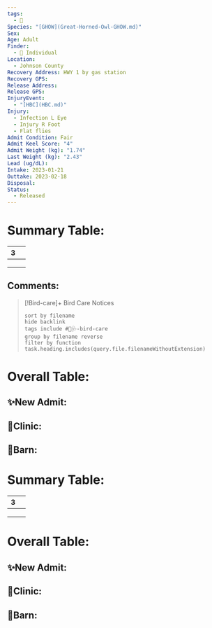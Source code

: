 ```yaml
---
tags:
  - 🦅
Species: "[GHOW](Great-Horned-Owl-GHOW.md)"
Sex: 
Age: Adult
Finder:
  - 🧑 Individual
Location:
  - Johnson County
Recovery Address: HWY 1 by gas station
Recovery GPS: 
Release Address: 
Release GPS: 
InjuryEvent:
  - "[HBC](HBC.md)"
Injury:
  - Infection L Eye
  - Injury R Foot
  - Flat flies
Admit Condition: Fair
Admit Keel Score: "4"
Admit Weight (kg): "1.74"
Last Weight (kg): "2.43"
Lead (ug/dL): 
Intake: 2023-01-21
Outtake: 2023-02-18
Disposal: 
Status:
  - Released
---
```


# Summary Table:

<div><table class="dataview table-view-table"><thead class="table-view-thead"><tr class="table-view-tr-header"><th class="table-view-th"><span></span><span class="dataview small-text">3</span></th><th class="table-view-th"><span></span></th></tr></thead><tbody class="table-view-tbody"><tr><td><span></span></td><td><span></span></td></tr><tr><td><span></span></td><td><span></span></td></tr><tr><td><span></span></td><td><span></span></td></tr></tbody></table></div>

## Comments:

> [!Bird-care]+ Bird Care Notices
>   ```tasks 
>   sort by filename
>   hide backlink
>   tags include #🦅🩺-bird-care 
>   group by filename reverse
>   filter by function task.heading.includes(query.file.filenameWithoutExtension)
>   ```

# Overall Table:

## ✨New Admit:



## 🏥Clinic:



## 🏡Barn:



# Summary Table:

<div><table class="dataview table-view-table"><thead class="table-view-thead"><tr class="table-view-tr-header"><th class="table-view-th"><span></span><span class="dataview small-text">3</span></th><th class="table-view-th"><span></span></th></tr></thead><tbody class="table-view-tbody"><tr><td><span></span></td><td><span></span></td></tr><tr><td><span></span></td><td><span></span></td></tr><tr><td><span></span></td><td><span></span></td></tr></tbody></table></div>

# Overall Table:

## ✨New Admit:



## 🏥Clinic:



## 🏡Barn:



